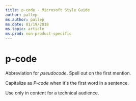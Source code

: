 ```yaml
---
title: p-code - Microsoft Style Guide
author: pallep
ms.author: pallep
ms.date: 01/19/2018
ms.topic: article
ms.prod: non-product-specific
---
```


# p-code

Abbreviation for *pseudocode*. Spell out on the first mention. 

Capitalize as *P-code* when it's the first word in a sentence. 

Use only in content for a technical audience.
